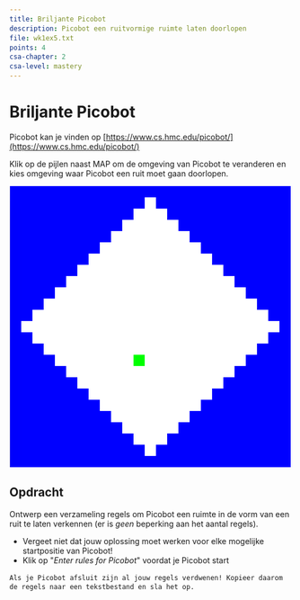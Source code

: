 ```yaml
---
title: Briljante Picobot
description: Picobot een ruitvormige ruimte laten doorlopen
file: wk1ex5.txt
points: 4
csa-chapter: 2
csa-level: mastery
---
```


# Briljante Picobot

Picobot kan je vinden op [https://www.cs.hmc.edu/picobot/](https://www.cs.hmc.edu/picobot/)

Klik op de pijlen naast MAP om de omgeving van Picobot te veranderen en kies omgeving waar Picobot een ruit moet gaan doorlopen.

![Picobot diamant](images/picobotDiamond.png)

## Opdracht

Ontwerp een verzameling regels om Picobot een ruimte in de vorm van een ruit te laten verkennen (er is *geen* beperking aan het aantal regels).

-   Vergeet niet dat jouw oplossing moet werken voor elke mogelijke startpositie van Picobot!
-   Klik op "*Enter rules for Picobot*" voordat je Picobot start

```{attention}
Als je Picobot afsluit zijn al jouw regels verdwenen! Kopieer daarom de regels naar een tekstbestand en sla het op.
```
